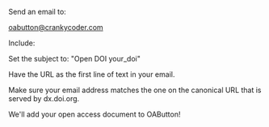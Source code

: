 Send an email to:

oabutton@crankycoder.com

Include:

Set the subject to: "Open DOI your_doi"

Have the URL as the first line of text in your email.

Make sure your email address matches the one on the canonical URL that
is served by dx.doi.org.

We'll add your open access document to OAButton!
